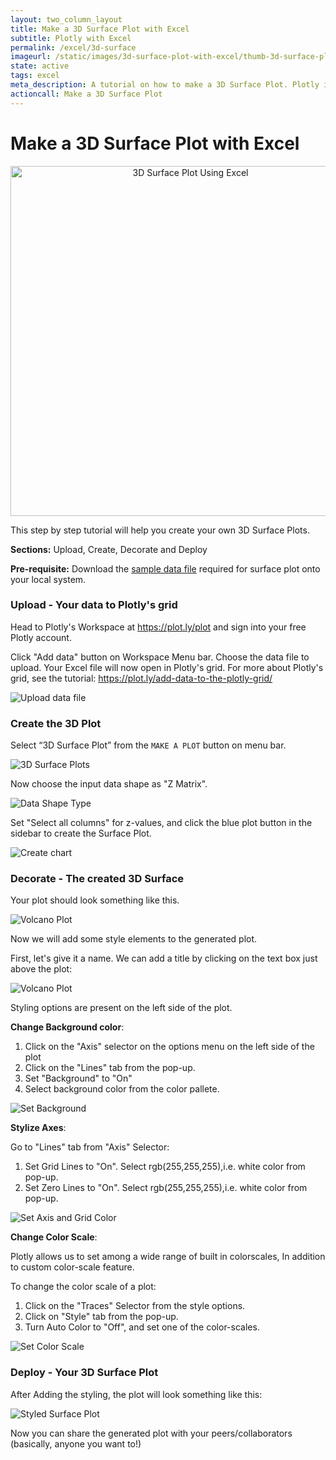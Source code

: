 ```yaml
---
layout: two_column_layout
title: Make a 3D Surface Plot with Excel
subtitle: Plotly with Excel
permalink: /excel/3d-surface
imageurl: /static/images/3d-surface-plot-with-excel/thumb-3d-surface-plot-with-excel.png
state: active
tags: excel
meta_description: A tutorial on how to make a 3D Surface Plot. Plotly is the easiest and fastest way to make and share graphs online.
actioncall: Make a 3D Surface Plot
---
```


# Make a 3D Surface Plot with Excel
<div>
    <a href="https://plot.ly/~tarzzz/380/" target="_blank" title="3D Surface Plot" style="display: block; text-align: center;"><img src="https://plot.ly/~tarzzz/380.png" alt="3D Surface Plot Using Excel" style="max-width: 100%;width: 560px;"  width="560" onerror="this.onerror=null;this.src='https://plot.ly/404.png';" /></a>
    <script data-plotly="tarzzz:" src="https://plot.ly/embed.js" async></script>
</div>

This step by step tutorial will help you create your own 3D Surface Plots.

**Sections:** Upload, Create, Decorate and Deploy

**Pre-requisite:** Download the <a class="link--impt" href="https://raw.githubusercontent.com/plotly/datasets/master/volcano.csv" target="_blank">
sample data file</a> required for surface plot onto your local system.

### Upload - Your data to Plotly's grid

Head to Plotly's Workspace at <a class="link--impt" href="/plot">https://plot.ly/plot</a> and sign into your free Plotly account.

Click "Add data" button on Workspace Menu bar. Choose the data file to upload. Your Excel file will now open in Plotly's grid. For more about Plotly's grid, see the tutorial: <a class="link--impt" href="/add-data-to-the-plotly-grid/">https://plot.ly/add-data-to-the-plotly-grid/</a>

![Upload data file](/static/images/3d-surface-plot-with-excel/upload-data-file.png)

### Create the 3D Plot

Select “3D Surface Plot” from the `MAKE A PLOT` button on menu bar.

![3D Surface Plots](/static/images/3d-surface-plot-with-excel/3d-surface-plot-from-menu.png)

Now choose the input data shape as "Z Matrix".

![Data Shape Type](/static/images/3d-surface-plot-with-excel/select-data-shape.png)

Set "Select all columns" for z-values, and click the blue plot button in the sidebar to create the Surface Plot.

![Create chart](/static/images/3d-surface-plot-with-excel/plot-surface.png)

### Decorate - The created 3D Surface

Your plot should look something like this.

![Volcano Plot](/static/images/3d-surface-plot-with-excel/raw-plot.png)

Now we will add some style elements to the generated plot.

First, let's give it a name. We can add a title by clicking on the text box just above the plot:

![Volcano Plot](/static/images/3d-surface-plot-with-excel/give-plot-title.png)

Styling options are present on the left side of the plot.

**Change Background color**:

  1. Click on the "Axis" selector on the options menu on the left side of the plot
  2. Click on the "Lines" tab from the pop-up.
  3. Set "Background" to "On"
  4. Select background color from the color pallete.

![Set Background](/static/images/3d-surface-plot-with-excel/set-background.png)

**Stylize Axes**:

Go to "Lines" tab from "Axis" Selector:

  1. Set Grid Lines to "On". Select rgb(255,255,255),i.e. white color from pop-up.
  2. Set Zero Lines to "On". Select rgb(255,255,255),i.e. white color from pop-up.

![Set Axis and Grid Color](/static/images/3d-surface-plot-with-excel/set-axis-color.png)

**Change Color Scale**:

Plotly allows us to set among a wide range of built in colorscales, In addition to custom color-scale feature.

To change the color scale of a plot:

  1. Click on the "Traces" Selector from the style options.
  2. Click on "Style" tab from the pop-up.
  3. Turn Auto Color to "Off", and set one of the color-scales.

![Set Color Scale](/static/images/3d-surface-plot-with-excel/set-colorscale.png)

### Deploy - Your 3D Surface Plot

After Adding the styling, the plot will look something like this:

![Styled Surface Plot](/static/images/3d-surface-plot-with-excel/thumb-3d-surface-plot-with-excel.png)

Now you can share the generated plot with your peers/collaborators (basically, anyone you want to!)